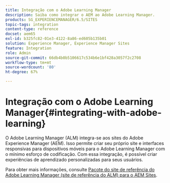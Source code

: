 ```yaml
---
title: Integração com o Adobe Learning Manager
description: Saiba como integrar o AEM ao Adobe Learning Manager.
products: SG_EXPERIENCEMANAGER/6.5/SITES
topic-tags: integration
content-type: reference
docset: aem65
exl-id: b325fc82-01e3-4122-8a86-ed605b135b01
solution: Experience Manager, Experience Manager Sites
feature: Integration
role: Admin
source-git-commit: 66db4b0b5106617c534b6e1bf428a3057f2c2708
workflow-type: tm+mt
source-wordcount: '80'
ht-degree: 67%

---
```


# Integração com o Adobe Learning Manager{#integrating-with-adobe-learning}

O Adobe Learning Manager (ALM) integra-se aos sites do Adobe Experience Manager (AEM). Isso permite criar seu próprio site e interfaces responsivas para dispositivos móveis para o Adobe Learning Manager com o mínimo esforço de codificação. Com essa integração, é possível criar experiências de aprendizado personalizadas para seus usuários.

Para obter mais informações, consulte [Pacote do site de referência do Adobe Learning Manager (site de referência do ALM) para o AEM Sites](https://helpx.adobe.com/br/learning-manager/adobe-learning-manager-integration-aem.html).

